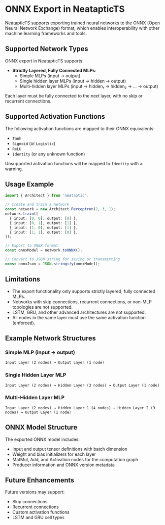 # ONNX Export in NeatapticTS

NeatapticTS supports exporting trained neural networks to the ONNX (Open Neural Network Exchange) format, which enables interoperability with other machine learning frameworks and tools.

## Supported Network Types

ONNX export in NeatapticTS supports:

- **Strictly Layered, Fully Connected MLPs**:
  - Simple MLPs (input → output)
  - Single hidden layer MLPs (input → hidden → output)
  - Multi-hidden layer MLPs (input → hidden₁ → hidden₂ → ... → output)

Each layer must be fully connected to the next layer, with no skip or recurrent connections.

## Supported Activation Functions

The following activation functions are mapped to their ONNX equivalents:

- `Tanh`
- `Sigmoid` (or `Logistic`)
- `ReLU`
- `Identity` (or any unknown function)

Unsupported activation functions will be mapped to `Identity` with a warning.

## Usage Example

```typescript
import { Architect } from 'neataptic';

// Create and train a network
const network = new Architect.Perceptron(2, 3, 1);
network.train([
  { input: [0, 0], output: [0] },
  { input: [0, 1], output: [1] },
  { input: [1, 0], output: [1] },
  { input: [1, 1], output: [0] },
]);

// Export to ONNX format
const onnxModel = network.toONNX();

// Convert to JSON string for saving or transmitting
const onnxJson = JSON.stringify(onnxModel);
```

## Limitations

- The export functionality only supports strictly layered, fully connected MLPs.
- Networks with skip connections, recurrent connections, or non-MLP topologies are not supported.
- LSTM, GRU, and other advanced architectures are not supported.
- All nodes in the same layer must use the same activation function (enforced).

## Example Network Structures

### Simple MLP (input → output)

```
Input Layer (2 nodes) → Output Layer (1 node)
```

### Single Hidden Layer MLP

```
Input Layer (2 nodes) → Hidden Layer (3 nodes) → Output Layer (1 node)
```

### Multi-Hidden Layer MLP

```
Input Layer (2 nodes) → Hidden Layer 1 (4 nodes) → Hidden Layer 2 (3 nodes) → Output Layer (1 node)
```

## ONNX Model Structure

The exported ONNX model includes:

- Input and output tensor definitions with batch dimension
- Weight and bias initializers for each layer
- MatMul, Add, and Activation nodes for the computation graph
- Producer information and ONNX version metadata

## Future Enhancements

Future versions may support:

- Skip connections
- Recurrent connections
- Custom activation functions
- LSTM and GRU cell types
